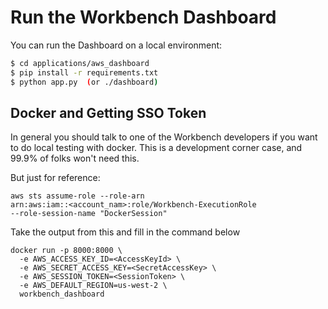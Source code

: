 # Run the Workbench Dashboard

You can run the Dashboard on a local environment:

```bash 
$ cd applications/aws_dashboard
$ pip install -r requirements.txt
$ python app.py  (or ./dashboard)
``` 

## Docker and Getting SSO Token
In general you should talk to one of the Workbench developers if you want to do local testing with docker. This is a development corner case, and 99.9% of folks won't need this.

But just for reference:

```
aws sts assume-role --role-arn  
arn:aws:iam::<account_nam>:role/Workbench-ExecutionRole 
--role-session-name "DockerSession"
```
Take the output from this and fill in the command below

```
docker run -p 8000:8000 \
  -e AWS_ACCESS_KEY_ID=<AccessKeyId> \
  -e AWS_SECRET_ACCESS_KEY=<SecretAccessKey> \
  -e AWS_SESSION_TOKEN=<SessionToken> \
  -e AWS_DEFAULT_REGION=us-west-2 \
  workbench_dashboard
```